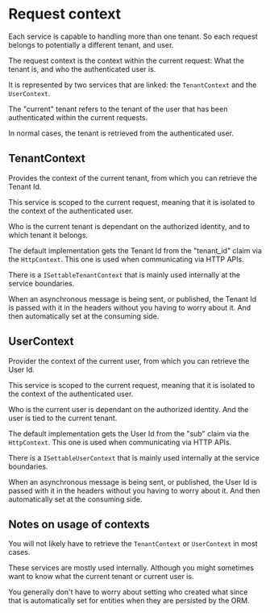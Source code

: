 # Request context

Each service is capable to handling more than one tenant. So each request belongs to potentially a different tenant, and user.

The request context is the context within the current request: What the tenant is, and who the authenticated user is.

It is represented by two services that are linked: the ``TenantContext`` and the ``UserContext``.

The "current" tenant refers to the tenant of the user that has been authenticated within the current requests.

In normal cases, the tenant is retrieved from the authenticated user.

## TenantContext

Provides the context of the current tenant, from which you can retrieve the Tenant Id.

This service is scoped to the current request, meaning that it is isolated to the context of the authenticated user.

Who is the current tenant is dependant on the authorized identity, and to which tenant it belongs.

The default implementation gets the Tenant Id from the "tenant_id" claim via the ``HttpContext``. This one is used when communicating via HTTP APIs.

There is a ``ISettableTenantContext`` that is mainly used internally at the service boundaries.

When an asynchronous message is being sent, or published, the Tenant Id is passed with it in the headers without you having to worry about it. And then automatically set at the consuming side.

## UserContext

Provider the context of the current user, from which you can retrieve the User Id.

This service is scoped to the current request, meaning that it is isolated to the context of the authenticated user.

Who is the current user is dependant on the authorized identity. And the user is tied to the current tenant.

The default implementation gets the User Id from the "sub" claim via the ``HttpContext``. This one is used when communicating via HTTP APIs.

There is a ``ISettableUserContext`` that is mainly used internally at the service boundaries.

When an asynchronous message is being sent, or published, the User Id is passed with it in the headers without you having to worry about it. And then automatically set at the consuming side.

## Notes on usage of contexts

You will not likely have to retrieve the ``TenantContext`` or ``UserContext`` in most cases.

These services are mostly used internally. Although you might sometimes want to know what the current tenant or current user is. 

You generally don't have to worry about setting who created what since that is automatically set for entities when they are persisted by the ORM.